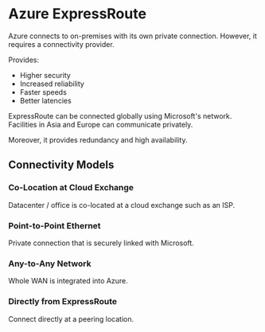 
# Azure ExpressRoute

Azure connects to on-premises with its own private connection. However, it requires a connectivity
provider.

Provides:
- Higher security
- Increased reliability
- Faster speeds
- Better latencies

ExpressRoute can be connected globally using Microsoft's network. Facilities in Asia and Europe
can communicate privately.

Moreover, it provides redundancy and high availability.

## Connectivity Models

### Co-Location at Cloud Exchange

Datacenter / office is co-located at a cloud exchange such as an ISP.

### Point-to-Point Ethernet

Private connection that is securely linked with Microsoft.

### Any-to-Any Network

Whole WAN is integrated into Azure.

### Directly from ExpressRoute

Connect directly at a peering location.

